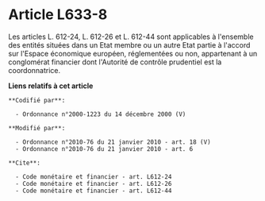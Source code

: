 # Article L633-8

Les articles L. 612-24, L. 612-26 et L. 612-44 sont applicables à l'ensemble des entités situées dans un Etat membre ou un
autre Etat partie à l'accord sur l'Espace économique européen, réglementées ou non, appartenant à un conglomérat financier
dont l'Autorité de contrôle prudentiel est la coordonnatrice.

**Liens relatifs à cet article**

	**Codifié par**:

	  - Ordonnance n°2000-1223 du 14 décembre 2000 (V)

	**Modifié par**:

	  - Ordonnance n°2010-76 du 21 janvier 2010 - art. 18 (V)
	  - Ordonnance n°2010-76 du 21 janvier 2010 - art. 6

	**Cite**:

	  - Code monétaire et financier - art. L612-24
	  - Code monétaire et financier - art. L612-26
	  - Code monétaire et financier - art. L612-44
